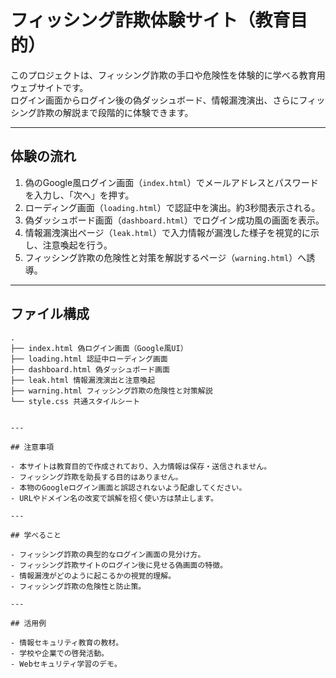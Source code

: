 # フィッシング詐欺体験サイト（教育目的）

このプロジェクトは、フィッシング詐欺の手口や危険性を体験的に学べる教育用ウェブサイトです。  
ログイン画面からログイン後の偽ダッシュボード、情報漏洩演出、さらにフィッシング詐欺の解説まで段階的に体験できます。

---

## 体験の流れ

1. 偽のGoogle風ログイン画面（`index.html`）でメールアドレスとパスワードを入力し、「次へ」を押す。  
2. ローディング画面（`loading.html`）で認証中を演出。約3秒間表示される。  
3. 偽ダッシュボード画面（`dashboard.html`）でログイン成功風の画面を表示。  
4. 情報漏洩演出ページ（`leak.html`）で入力情報が漏洩した様子を視覚的に示し、注意喚起を行う。  
5. フィッシング詐欺の危険性と対策を解説するページ（`warning.html`）へ誘導。

---

## ファイル構成

```plaintext
.
├── index.html 偽ログイン画面（Google風UI）
├── loading.html 認証中ローディング画面
├── dashboard.html 偽ダッシュボード画面
├── leak.html 情報漏洩演出と注意喚起
├── warning.html フィッシング詐欺の危険性と対策解説
└── style.css 共通スタイルシート


---

## 注意事項

- 本サイトは教育目的で作成されており、入力情報は保存・送信されません。  
- フィッシング詐欺を助長する目的はありません。  
- 本物のGoogleログイン画面と誤認されないよう配慮してください。  
- URLやドメイン名の改変で誤解を招く使い方は禁止します。

---

## 学べること

- フィッシング詐欺の典型的なログイン画面の見分け方。  
- フィッシング詐欺サイトのログイン後に見せる偽画面の特徴。  
- 情報漏洩がどのように起こるかの視覚的理解。  
- フィッシング詐欺の危険性と防止策。

---

## 活用例

- 情報セキュリティ教育の教材。  
- 学校や企業での啓発活動。  
- Webセキュリティ学習のデモ。
